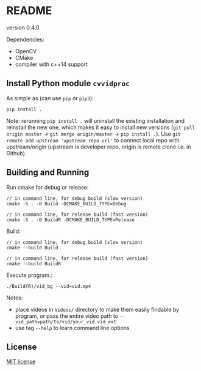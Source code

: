 # README

<!-- must update setup.py version as well -->
version 0.4.0

Dependencies:

- OpenCV
- CMake
- compiler with c++14 support


## Install Python module `cvvidproc`

As simple as (can use `pip` or `pip3`):
```
pip install .
```

Note: rerunning `pip install .` will uninstall the existing installation and reinstall the new one, which makes it easy to install new versions (`git pull origin master` -> `git merge origin/master` -> `pip install .`). Use `git remote add upstream 'upstream repo url'` to connect local repo with upstream/origin (upstream is developer repo, origin is remote clone i.e. in Github).


## Building and Running

Run cmake for debug or release:

```
// in command line, for debug build (slow version)
cmake -S . -B Build -DCMAKE_BUILD_TYPE=Debug

// in command line, for release build (fast version)
cmake -S . -B BuildR -DCMAKE_BUILD_TYPE=Release
```

Build:

```
// in command line, for debug build (slow version)
cmake --build Build

// in command line, for release build (fast version)
cmake --build BuildR
```

Execute program.:

```
./Build(R)/vid_bg --vid=vid.mp4
```

Notes:
- place videos in `Videos/` directory to make them easily findable by program, or pass the entire video path to `--vid_path=path/to/vid/your_vid.vid_ext`
- use tag `--help` to learn command line options


## License

[MIT license](https://opensource.org/licenses/MIT)

























